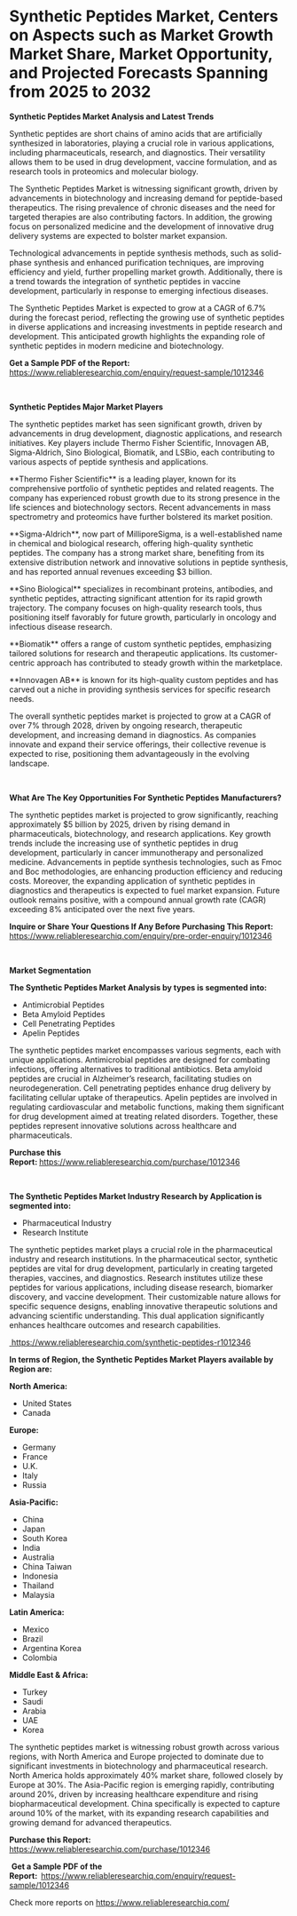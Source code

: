<p><h1>Synthetic Peptides Market, Centers on Aspects such as Market Growth Market Share, Market Opportunity, and Projected Forecasts Spanning from 2025 to 2032</h1></p><p><strong>Synthetic Peptides Market Analysis and Latest Trends</strong></p>
<p><p>Synthetic peptides are short chains of amino acids that are artificially synthesized in laboratories, playing a crucial role in various applications, including pharmaceuticals, research, and diagnostics. Their versatility allows them to be used in drug development, vaccine formulation, and as research tools in proteomics and molecular biology.</p><p>The Synthetic Peptides Market is witnessing significant growth, driven by advancements in biotechnology and increasing demand for peptide-based therapeutics. The rising prevalence of chronic diseases and the need for targeted therapies are also contributing factors. In addition, the growing focus on personalized medicine and the development of innovative drug delivery systems are expected to bolster market expansion.</p><p>Technological advancements in peptide synthesis methods, such as solid-phase synthesis and enhanced purification techniques, are improving efficiency and yield, further propelling market growth. Additionally, there is a trend towards the integration of synthetic peptides in vaccine development, particularly in response to emerging infectious diseases.</p><p>The Synthetic Peptides Market is expected to grow at a CAGR of 6.7% during the forecast period, reflecting the growing use of synthetic peptides in diverse applications and increasing investments in peptide research and development. This anticipated growth highlights the expanding role of synthetic peptides in modern medicine and biotechnology.</p></p>
<p><strong>Get a Sample PDF of the Report:&nbsp;</strong> <a href="https://www.reliableresearchiq.com/enquiry/request-sample/1012346?utm_campaign=3048&utm_medium=2&utm_source=Github&utm_content=ia&utm_term=06032025&utm_id=synthetic-peptides">https://www.reliableresearchiq.com/enquiry/request-sample/1012346</a></p>
<p>&nbsp;</p>
<p><strong>Synthetic Peptides Major Market Players</strong></p>
<p><p>The synthetic peptides market has seen significant growth, driven by advancements in drug development, diagnostic applications, and research initiatives. Key players include Thermo Fisher Scientific, Innovagen AB, Sigma-Aldrich, Sino Biological, Biomatik, and LSBio, each contributing to various aspects of peptide synthesis and applications.</p><p>**Thermo Fisher Scientific** is a leading player, known for its comprehensive portfolio of synthetic peptides and related reagents. The company has experienced robust growth due to its strong presence in the life sciences and biotechnology sectors. Recent advancements in mass spectrometry and proteomics have further bolstered its market position.</p><p>**Sigma-Aldrich**, now part of MilliporeSigma, is a well-established name in chemical and biological research, offering high-quality synthetic peptides. The company has a strong market share, benefiting from its extensive distribution network and innovative solutions in peptide synthesis, and has reported annual revenues exceeding $3 billion.</p><p>**Sino Biological** specializes in recombinant proteins, antibodies, and synthetic peptides, attracting significant attention for its rapid growth trajectory. The company focuses on high-quality research tools, thus positioning itself favorably for future growth, particularly in oncology and infectious disease research.</p><p>**Biomatik** offers a range of custom synthetic peptides, emphasizing tailored solutions for research and therapeutic applications. Its customer-centric approach has contributed to steady growth within the marketplace.</p><p>**Innovagen AB** is known for its high-quality custom peptides and has carved out a niche in providing synthesis services for specific research needs. </p><p>The overall synthetic peptides market is projected to grow at a CAGR of over 7% through 2028, driven by ongoing research, therapeutic development, and increasing demand in diagnostics. As companies innovate and expand their service offerings, their collective revenue is expected to rise, positioning them advantageously in the evolving landscape.</p></p>
<p>&nbsp;</p>
<p><strong>What Are The Key Opportunities For Synthetic Peptides Manufacturers?</strong></p>
<p><p>The synthetic peptides market is projected to grow significantly, reaching approximately $5 billion by 2025, driven by rising demand in pharmaceuticals, biotechnology, and research applications. Key growth trends include the increasing use of synthetic peptides in drug development, particularly in cancer immunotherapy and personalized medicine. Advancements in peptide synthesis technologies, such as Fmoc and Boc methodologies, are enhancing production efficiency and reducing costs. Moreover, the expanding application of synthetic peptides in diagnostics and therapeutics is expected to fuel market expansion. Future outlook remains positive, with a compound annual growth rate (CAGR) exceeding 8% anticipated over the next five years.</p></p>
<p><strong>Inquire or Share Your Questions If Any Before Purchasing This Report:</strong> <a href="https://www.reliableresearchiq.com/enquiry/pre-order-enquiry/1012346?utm_campaign=3048&utm_medium=2&utm_source=Github&utm_content=ia&utm_term=06032025&utm_id=synthetic-peptides">https://www.reliableresearchiq.com/enquiry/pre-order-enquiry/1012346</a></p>
<p>&nbsp;</p>
<p><strong>Market Segmentation</strong></p>
<p><strong>The Synthetic Peptides Market Analysis by types is segmented into:</strong></p>
<p><ul><li>Antimicrobial Peptides</li><li>Beta Amyloid Peptides</li><li>Cell Penetrating Peptides</li><li>Apelin Peptides</li></ul></p>
<p><p>The synthetic peptides market encompasses various segments, each with unique applications. Antimicrobial peptides are designed for combating infections, offering alternatives to traditional antibiotics. Beta amyloid peptides are crucial in Alzheimer’s research, facilitating studies on neurodegeneration. Cell penetrating peptides enhance drug delivery by facilitating cellular uptake of therapeutics. Apelin peptides are involved in regulating cardiovascular and metabolic functions, making them significant for drug development aimed at treating related disorders. Together, these peptides represent innovative solutions across healthcare and pharmaceuticals.</p></p>
<p><strong>Purchase this Report:&nbsp;</strong><a href="https://www.reliableresearchiq.com/purchase/1012346?utm_campaign=3048&utm_medium=2&utm_source=Github&utm_content=ia&utm_term=06032025&utm_id=synthetic-peptides">https://www.reliableresearchiq.com/purchase/1012346</a></p>
<p>&nbsp;</p>
<p><strong>The Synthetic Peptides Market Industry Research by Application is segmented into:</strong></p>
<p><ul><li>Pharmaceutical Industry</li><li>Research Institute</li></ul></p>
<p><p>The synthetic peptides market plays a crucial role in the pharmaceutical industry and research institutions. In the pharmaceutical sector, synthetic peptides are vital for drug development, particularly in creating targeted therapies, vaccines, and diagnostics. Research institutes utilize these peptides for various applications, including disease research, biomarker discovery, and vaccine development. Their customizable nature allows for specific sequence designs, enabling innovative therapeutic solutions and advancing scientific understanding. This dual application significantly enhances healthcare outcomes and research capabilities.</p></p>
<p><a href="https://www.reliableresearchiq.com/synthetic-peptides-r1012346?utm_campaign=3048&utm_medium=2&utm_source=Github&utm_content=ia&utm_term=06032025&utm_id=synthetic-peptides">&nbsp;https://www.reliableresearchiq.com/synthetic-peptides-r1012346</a></p>
<p><strong>In terms of Region, the Synthetic Peptides Market Players available by Region are:</strong></p>
<p>
    <p> <strong> North America: </strong>
        <ul>
            <li>United States</li>
            <li>Canada</li>
        </ul>
        </p> 
    <p> <strong> Europe: </strong>
        <ul>
            <li>Germany</li>
            <li>France</li>
            <li>U.K.</li>
            <li>Italy</li>
            <li>Russia</li>
        </ul>
        </p> 
    <p> <strong> Asia-Pacific: </strong>
        <ul>
            <li>China</li>
            <li>Japan</li>
            <li>South Korea</li>
            <li>India</li>
            <li>Australia</li>
            <li>China Taiwan</li>
            <li>Indonesia</li>
            <li>Thailand</li>
            <li>Malaysia</li>
        </ul>
        </p> 
    <p> <strong> Latin America: </strong>
        <ul>
            <li>Mexico</li>
            <li>Brazil</li>
            <li>Argentina Korea</li>
            <li>Colombia</li>
        </ul>
        </p> 
    <p> <strong> Middle East & Africa: </strong>
        <ul>
            <li>Turkey</li>
            <li>Saudi</li>
            <li>Arabia</li>
            <li>UAE</li>
            <li>Korea</li>
        </ul>
    </p>
    </p>
<p><p>The synthetic peptides market is witnessing robust growth across various regions, with North America and Europe projected to dominate due to significant investments in biotechnology and pharmaceutical research. North America holds approximately 40% market share, followed closely by Europe at 30%. The Asia-Pacific region is emerging rapidly, contributing around 20%, driven by increasing healthcare expenditure and rising biopharmaceutical development. China specifically is expected to capture around 10% of the market, with its expanding research capabilities and growing demand for advanced therapeutics.</p></p>
<p><strong>Purchase this Report: </strong><a href="https://www.reliableresearchiq.com/purchase/1012346?utm_campaign=3048&utm_medium=2&utm_source=Github&utm_content=ia&utm_term=06032025&utm_id=synthetic-peptides">https://www.reliableresearchiq.com/purchase/1012346</a></p>
<p>&nbsp;<strong>Get a Sample PDF of the Report:&nbsp;&nbsp;</strong><a href="https://www.reliableresearchiq.com/enquiry/request-sample/1012346?utm_campaign=3048&utm_medium=2&utm_source=Github&utm_content=ia&utm_term=06032025&utm_id=synthetic-peptides">https://www.reliableresearchiq.com/enquiry/request-sample/1012346</a></p>
<p><strong></strong></p>
<p>Check more reports on <a href="https://www.reliableresearchiq.com/?utm_campaign=3048&utm_medium=2&utm_source=Github&utm_content=ia&utm_term=06032025&utm_id=synthetic-peptides">https://www.reliableresearchiq.com/</a></p>